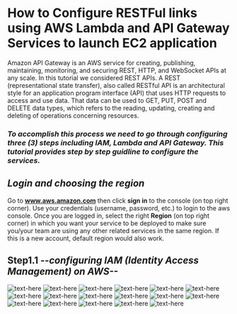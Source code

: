 
# How to Configure RESTFul links using AWS Lambda and API Gateway Services to launch EC2 application

Amazon API Gateway is an AWS service for creating, publishing, maintaining, monitoring, and securing REST, HTTP, and WebSocket APIs at any scale. 
In this tutorial we considered REST APIs. A REST (representational state transfer), also called RESTful API is an architectural style for an 
application program interface (API) that uses HTTP requests to access and use data. That data can be used to GET, PUT, POST and DELETE data types,
which refers to the reading, updating, creating and deleting of operations concerning resources.

### ***To accomplish this process we need to go through configuring three (3) steps including IAM, Lambda and API Gateway. This tutorial provides step by step guidline to configure the services.***

## ***Login and choosing the region***

Go to **www.aws.amazon.com** then click **sign in** to the console (on top right corner). Use your credentials (username, password, etc.) to login to the aws console.
Once you are logged in, select the right **Region** (on top right corner) in which you want your service to be deployed to make sure you/your team are using any other related services in the same region. If this is a new account, default region would also work.

## Step1.1 ***--configuring IAM (Identity Access Management) on AWS--***

![text-here](./APIGateway_Images_dev/1.png)
![text-here](./APIGateway_Images_dev/2.png)
![text-here](./APIGateway_Images_dev/3.png)
![text-here](./APIGateway_Images_dev/4.png)
![text-here](./APIGateway_Images_dev/5.png)
![text-here](./APIGateway_Images_dev/6.png)
![text-here](./APIGateway_Images_dev/7.png)
![text-here](./APIGateway_Images_dev/8.png)
![text-here](./APIGateway_Images_dev/9.png)
![text-here](./APIGateway_Images_dev/10.png)
![text-here](./APIGateway_Images_dev/11.png)
![text-here](./APIGateway_Images_dev/12.png)
![text-here](./APIGateway_Images_dev/13.png)
![text-here](./APIGateway_Images_dev/14.png)
![text-here](./APIGateway_Images_dev/15.png)
![text-here](./APIGateway_Images_dev/16.png)
![text-here](./APIGateway_Images_dev/17.png)
